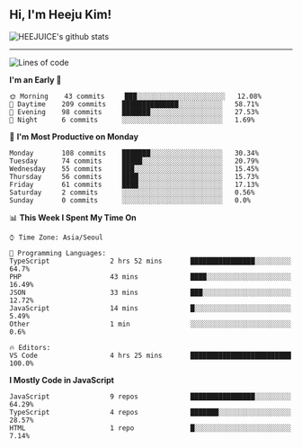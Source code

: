 ## Hi, I'm Heeju Kim!

![HEEJUICE's github stats](https://github-readme-stats.vercel.app/api?username=HEEJUICE&show_icons=true)

---
<!--START_SECTION:waka-->
![Lines of code](https://img.shields.io/badge/From%20Hello%20World%20I%27ve%20Written-19.5%20million%20lines%20of%20code-blue)

**I'm an Early 🐤** 

```text
🌞 Morning    43 commits     ███░░░░░░░░░░░░░░░░░░░░░░   12.08% 
🌆 Daytime    209 commits    ██████████████░░░░░░░░░░░   58.71% 
🌃 Evening    98 commits     ███████░░░░░░░░░░░░░░░░░░   27.53% 
🌙 Night      6 commits      ░░░░░░░░░░░░░░░░░░░░░░░░░   1.69%

```
📅 **I'm Most Productive on Monday** 

```text
Monday       108 commits    ███████░░░░░░░░░░░░░░░░░░   30.34% 
Tuesday      74 commits     █████░░░░░░░░░░░░░░░░░░░░   20.79% 
Wednesday    55 commits     ███░░░░░░░░░░░░░░░░░░░░░░   15.45% 
Thursday     56 commits     ████░░░░░░░░░░░░░░░░░░░░░   15.73% 
Friday       61 commits     ████░░░░░░░░░░░░░░░░░░░░░   17.13% 
Saturday     2 commits      ░░░░░░░░░░░░░░░░░░░░░░░░░   0.56% 
Sunday       0 commits      ░░░░░░░░░░░░░░░░░░░░░░░░░   0.0%

```


📊 **This Week I Spent My Time On** 

```text
⌚︎ Time Zone: Asia/Seoul

💬 Programming Languages: 
TypeScript               2 hrs 52 mins       ████████████████░░░░░░░░░   64.7% 
PHP                      43 mins             ████░░░░░░░░░░░░░░░░░░░░░   16.49% 
JSON                     33 mins             ███░░░░░░░░░░░░░░░░░░░░░░   12.72% 
JavaScript               14 mins             █░░░░░░░░░░░░░░░░░░░░░░░░   5.49% 
Other                    1 min               ░░░░░░░░░░░░░░░░░░░░░░░░░   0.6%

🔥 Editors: 
VS Code                  4 hrs 25 mins       █████████████████████████   100.0%

```

**I Mostly Code in JavaScript** 

```text
JavaScript               9 repos             ████████████████░░░░░░░░░   64.29% 
TypeScript               4 repos             ███████░░░░░░░░░░░░░░░░░░   28.57% 
HTML                     1 repo              █░░░░░░░░░░░░░░░░░░░░░░░░   7.14%

```



<!--END_SECTION:waka-->
